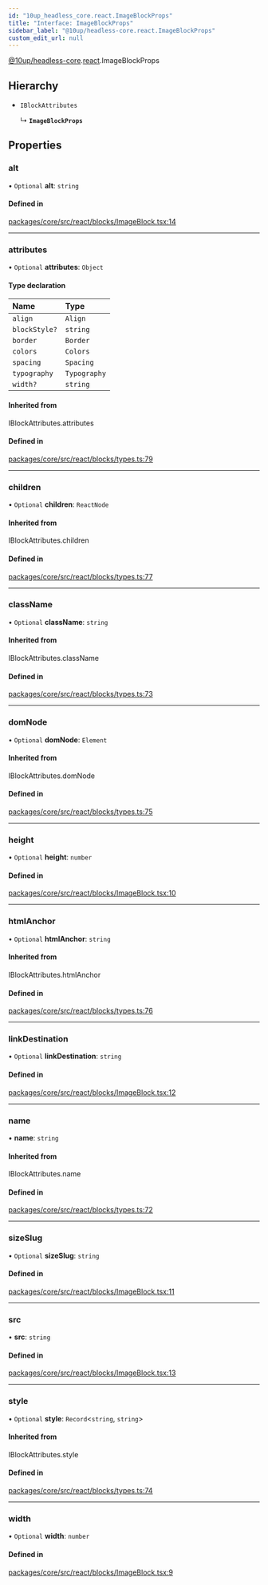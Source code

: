 ```yaml
---
id: "10up_headless_core.react.ImageBlockProps"
title: "Interface: ImageBlockProps"
sidebar_label: "@10up/headless-core.react.ImageBlockProps"
custom_edit_url: null
---
```


[@10up/headless-core](../modules/10up_headless_core.md).[react](../namespaces/10up_headless_core.react.md).ImageBlockProps

## Hierarchy

- `IBlockAttributes`

  ↳ **`ImageBlockProps`**

## Properties

### alt

• `Optional` **alt**: `string`

#### Defined in

[packages/core/src/react/blocks/ImageBlock.tsx:14](https://github.com/10up/headless/blob/5293da0/packages/core/src/react/blocks/ImageBlock.tsx#L14)

___

### attributes

• `Optional` **attributes**: `Object`

#### Type declaration

| Name | Type |
| :------ | :------ |
| `align` | `Align` |
| `blockStyle?` | `string` |
| `border` | `Border` |
| `colors` | `Colors` |
| `spacing` | `Spacing` |
| `typography` | `Typography` |
| `width?` | `string` |

#### Inherited from

IBlockAttributes.attributes

#### Defined in

[packages/core/src/react/blocks/types.ts:79](https://github.com/10up/headless/blob/5293da0/packages/core/src/react/blocks/types.ts#L79)

___

### children

• `Optional` **children**: `ReactNode`

#### Inherited from

IBlockAttributes.children

#### Defined in

[packages/core/src/react/blocks/types.ts:77](https://github.com/10up/headless/blob/5293da0/packages/core/src/react/blocks/types.ts#L77)

___

### className

• `Optional` **className**: `string`

#### Inherited from

IBlockAttributes.className

#### Defined in

[packages/core/src/react/blocks/types.ts:73](https://github.com/10up/headless/blob/5293da0/packages/core/src/react/blocks/types.ts#L73)

___

### domNode

• `Optional` **domNode**: `Element`

#### Inherited from

IBlockAttributes.domNode

#### Defined in

[packages/core/src/react/blocks/types.ts:75](https://github.com/10up/headless/blob/5293da0/packages/core/src/react/blocks/types.ts#L75)

___

### height

• `Optional` **height**: `number`

#### Defined in

[packages/core/src/react/blocks/ImageBlock.tsx:10](https://github.com/10up/headless/blob/5293da0/packages/core/src/react/blocks/ImageBlock.tsx#L10)

___

### htmlAnchor

• `Optional` **htmlAnchor**: `string`

#### Inherited from

IBlockAttributes.htmlAnchor

#### Defined in

[packages/core/src/react/blocks/types.ts:76](https://github.com/10up/headless/blob/5293da0/packages/core/src/react/blocks/types.ts#L76)

___

### linkDestination

• `Optional` **linkDestination**: `string`

#### Defined in

[packages/core/src/react/blocks/ImageBlock.tsx:12](https://github.com/10up/headless/blob/5293da0/packages/core/src/react/blocks/ImageBlock.tsx#L12)

___

### name

• **name**: `string`

#### Inherited from

IBlockAttributes.name

#### Defined in

[packages/core/src/react/blocks/types.ts:72](https://github.com/10up/headless/blob/5293da0/packages/core/src/react/blocks/types.ts#L72)

___

### sizeSlug

• `Optional` **sizeSlug**: `string`

#### Defined in

[packages/core/src/react/blocks/ImageBlock.tsx:11](https://github.com/10up/headless/blob/5293da0/packages/core/src/react/blocks/ImageBlock.tsx#L11)

___

### src

• **src**: `string`

#### Defined in

[packages/core/src/react/blocks/ImageBlock.tsx:13](https://github.com/10up/headless/blob/5293da0/packages/core/src/react/blocks/ImageBlock.tsx#L13)

___

### style

• `Optional` **style**: `Record`<`string`, `string`\>

#### Inherited from

IBlockAttributes.style

#### Defined in

[packages/core/src/react/blocks/types.ts:74](https://github.com/10up/headless/blob/5293da0/packages/core/src/react/blocks/types.ts#L74)

___

### width

• `Optional` **width**: `number`

#### Defined in

[packages/core/src/react/blocks/ImageBlock.tsx:9](https://github.com/10up/headless/blob/5293da0/packages/core/src/react/blocks/ImageBlock.tsx#L9)
